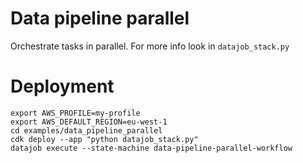 # Data pipeline parallel

Orchestrate tasks in parallel. For more info look in `datajob_stack.py`

# Deployment

    export AWS_PROFILE=my-profile
    export AWS_DEFAULT_REGION=eu-west-1
    cd examples/data_pipeline_parallel
    cdk deploy --app "python datajob_stack.py"
    datajob execute --state-machine data-pipeline-parallel-workflow
